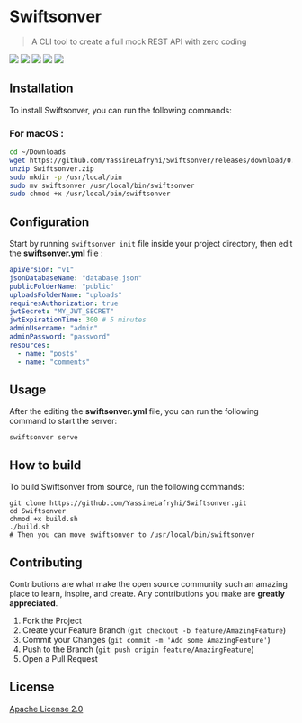 # Swiftsonver
> A CLI tool to create a full mock REST API with zero coding

![](https://img.shields.io/badge/license-Apache--2.0-brown)
![](https://img.shields.io/badge/version-0.9.0-orange)
![](https://img.shields.io/badge/Vapor-4.92.4-purple)
![](https://img.shields.io/badge/Yams-5.0.6-red)
![](https://img.shields.io/badge/Swift-5.9-blue)

## Installation

To install Swiftsonver, you can run the following commands:

### For macOS :
```bash
cd ~/Downloads
wget https://github.com/YassineLafryhi/Swiftsonver/releases/download/0.9.0/Swiftsonver.zip
unzip Swiftsonver.zip
sudo mkdir -p /usr/local/bin
sudo mv swiftsonver /usr/local/bin/swiftsonver
sudo chmod +x /usr/local/bin/swiftsonver
```

## Configuration

Start by running `swiftsonver init` file inside your project directory, then edit the **swiftsonver.yml** file :

```yml
apiVersion: "v1"
jsonDatabaseName: "database.json"
publicFolderName: "public"
uploadsFolderName: "uploads"
requiresAuthorization: true
jwtSecret: "MY_JWT_SECRET"
jwtExpirationTime: 300 # 5 minutes
adminUsername: "admin"
adminPassword: "password"
resources:
  - name: "posts"
  - name: "comments"
```

## Usage
After the editing the **swiftsonver.yml** file, you can run the following command to start the server:
```shell
swiftsonver serve
```
  
## How to build

To build Swiftsonver from source, run the following commands:

```shell
git clone https://github.com/YassineLafryhi/Swiftsonver.git
cd Swiftsonver
chmod +x build.sh
./build.sh
# Then you can move swiftsonver to /usr/local/bin/swiftsonver
```

## Contributing

Contributions are what make the open source community such an amazing place to learn, inspire, and create. Any contributions you make are **greatly appreciated**.

1. Fork the Project
2. Create your Feature Branch (`git checkout -b feature/AmazingFeature`)
3. Commit your Changes (`git commit -m 'Add some AmazingFeature'`)
4. Push to the Branch (`git push origin feature/AmazingFeature`)
5. Open a Pull Request

## License
[Apache License 2.0](https://choosealicense.com/licenses/apache-2.0)

